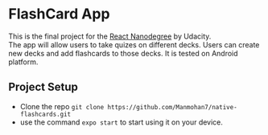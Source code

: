 # FlashCard App

This is the final project for the [React Nanodegree](https://www.udacity.com/course/react-nanodegree--nd019) by Udacity. <br>
The app will allow users to take quizes on different decks. Users can create new decks and add flashcards to those decks.
It is tested on Android platform.

## Project Setup

* Clone the repo `git clone https://github.com/Manmohan7/native-flashcards.git`
* use the command `expo start` to start using it on your device.
